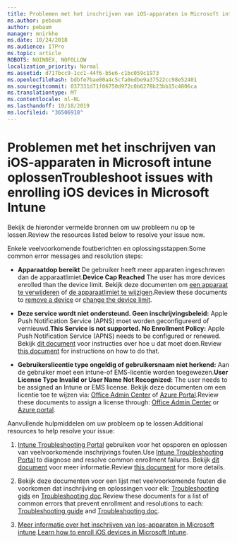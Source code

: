 ```yaml
---
title: Problemen met het inschrijven van iOS-apparaten in Microsoft intune oplossen
ms.author: pebaum
author: pebaum
manager: mnirkhe
ms.date: 10/24/2018
ms.audience: ITPro
ms.topic: article
ROBOTS: NOINDEX, NOFOLLOW
localization_priority: Normal
ms.assetid: d717bcc9-1cc1-44f6-b5e6-c1bc059c1973
ms.openlocfilehash: bdbfe7bae00a4c5cfa0edbe9a37522cc98e52401
ms.sourcegitcommit: 037331d71f06750d972c0b6278b23bb15c4806ca
ms.translationtype: MT
ms.contentlocale: nl-NL
ms.lasthandoff: 10/18/2019
ms.locfileid: "36506918"
---
```

# <a name="troubleshoot-issues-with-enrolling-ios-devices-in-microsoft-intune"></a><span data-ttu-id="51e67-102">Problemen met het inschrijven van iOS-apparaten in Microsoft intune oplossen</span><span class="sxs-lookup"><span data-stu-id="51e67-102">Troubleshoot issues with enrolling iOS devices in Microsoft Intune</span></span>

<span data-ttu-id="51e67-103">Bekijk de hieronder vermelde bronnen om uw probleem nu op te lossen.</span><span class="sxs-lookup"><span data-stu-id="51e67-103">Review the resources listed below to resolve your issue now.</span></span> 
  
<span data-ttu-id="51e67-104">Enkele veelvoorkomende foutberichten en oplossingsstappen:</span><span class="sxs-lookup"><span data-stu-id="51e67-104">Some common error messages and resolution steps:</span></span>
  
- <span data-ttu-id="51e67-105">**Apparaatdop bereikt** De gebruiker heeft meer apparaten ingeschreven dan de apparaatlimiet.</span><span class="sxs-lookup"><span data-stu-id="51e67-105">**Device Cap Reached** The user has more devices enrolled than the device limit.</span></span> <span data-ttu-id="51e67-106">Bekijk deze documenten om [een apparaat te verwijderen](https://docs.microsoft.com/intune/devices-wipe) of [de apparaatlimiet te wijzigen](https://docs.microsoft.com/intune/enrollment-restrictions-set#set-device-limit-restrictions).</span><span class="sxs-lookup"><span data-stu-id="51e67-106">Review these documents to [remove a device](https://docs.microsoft.com/intune/devices-wipe) or [change the device limit](https://docs.microsoft.com/intune/enrollment-restrictions-set#set-device-limit-restrictions).</span></span>
    
- <span data-ttu-id="51e67-107">**Deze service wordt niet ondersteund. Geen inschrijvingsbeleid:** Apple Push Notification Service (APNS) moet worden geconfigureerd of vernieuwd.</span><span class="sxs-lookup"><span data-stu-id="51e67-107">**This Service is not supported. No Enrollment Policy:** Apple Push Notification Service (APNS) needs to be configured or renewed.</span></span> <span data-ttu-id="51e67-108">Bekijk [dit document](https://docs.microsoft.com/intune/apple-mdm-push-certificate-get) voor instructies over hoe u dat moet doen.</span><span class="sxs-lookup"><span data-stu-id="51e67-108">Review [this document](https://docs.microsoft.com/intune/apple-mdm-push-certificate-get) for instructions on how to do that.</span></span> 
    
- <span data-ttu-id="51e67-109">**Gebruikerslicentie type ongeldig of gebruikersnaam niet herkend:** Aan de gebruiker moet een intune-of EMS-licentie worden toegewezen.</span><span class="sxs-lookup"><span data-stu-id="51e67-109">**User License Type Invalid or User Name Not Recognized:** The user needs to be assigned an Intune or EMS license.</span></span> <span data-ttu-id="51e67-110">Bekijk deze documenten om een licentie toe te wijzen via: [Office Admin Center](https://docs.microsoft.com/intune/licenses-assign) of [Azure Portal](https://docs.microsoft.com/azure/active-directory/license-users-groups).</span><span class="sxs-lookup"><span data-stu-id="51e67-110">Review these documents to assign a license through: [Office Admin Center](https://docs.microsoft.com/intune/licenses-assign) or [Azure portal](https://docs.microsoft.com/azure/active-directory/license-users-groups).</span></span>
    
<span data-ttu-id="51e67-111">Aanvullende hulpmiddelen om uw probleem op te lossen:</span><span class="sxs-lookup"><span data-stu-id="51e67-111">Additional resources to help resolve your issue:</span></span>
  
1. <span data-ttu-id="51e67-112">[Intune Troubleshooting Portal](https://devicemanagement.microsoft.com/#blade/Microsoft_Intune_DeviceSettings/TroubleshootBlade) gebruiken voor het opsporen en oplossen van veelvoorkomende inschrijvings fouten.</span><span class="sxs-lookup"><span data-stu-id="51e67-112">Use [Intune Troubleshooting Portal](https://devicemanagement.microsoft.com/#blade/Microsoft_Intune_DeviceSettings/TroubleshootBlade) to diagnose and resolve common enrollment failures.</span></span> <span data-ttu-id="51e67-113">Bekijk [dit document](https://docs.microsoft.com/intune/help-desk-operators) voor meer informatie.</span><span class="sxs-lookup"><span data-stu-id="51e67-113">Review [this document](https://docs.microsoft.com/intune/help-desk-operators) for more details.</span></span> 
    
2. <span data-ttu-id="51e67-114">Bekijk deze documenten voor een lijst met veelvoorkomende fouten die voorkomen dat inschrijving en oplossingen voor elk: [Troubleshooting gids](https://support.microsoft.com/help/4039809/troubleshooting-ios-device-enrollment-in-intune) en [Troubleshooting doc](https://docs.microsoft.com/intune-classic/troubleshoot/troubleshoot-device-enrollment-in-intune).</span><span class="sxs-lookup"><span data-stu-id="51e67-114">Review these documents for a list of common errors that prevent enrollment and resolutions to each: [Troubleshooting guide](https://support.microsoft.com/help/4039809/troubleshooting-ios-device-enrollment-in-intune) and [Troubleshooting doc](https://docs.microsoft.com/intune-classic/troubleshoot/troubleshoot-device-enrollment-in-intune).</span></span>
    
3. <span data-ttu-id="51e67-115">[Meer informatie over het inschrijven van Ios-apparaten in Microsoft intune](https://docs.microsoft.com/intune/ios-enroll).</span><span class="sxs-lookup"><span data-stu-id="51e67-115">[Learn how to enroll iOS devices in Microsoft Intune](https://docs.microsoft.com/intune/ios-enroll).</span></span>
    

